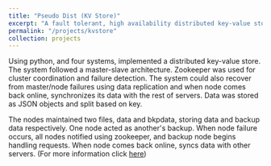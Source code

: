```yaml
---
title: "Pseudo Dist (KV Store)"
excerpt: "A fault tolerant, high availability distributed key-value store using python and zookeeper<br/><img src='/images/500x300.png'>"
permalink: "/projects/kvstore"
collection: projects
---
```

Using python, and four systems, implemented a distributed key-value store. The system followed a master-slave architecture. Zookeeper was used for cluster coordination and failure detection. The system could also recover from master/node failures using data replication and when node comes back online, synchronizes its data with the rest of servers. Data was stored as JSON objects and split based on key.

The nodes maintained two files, data and bkpdata, storing data and backup data respectively. One node acted as another's backup. When node failure occurs, all nodes notified using zookeeper, and backup node begins handling requests. When node comes back online, syncs data with other servers. (For more information click [here](https://github.com/drholmie/PseudoDist/))
